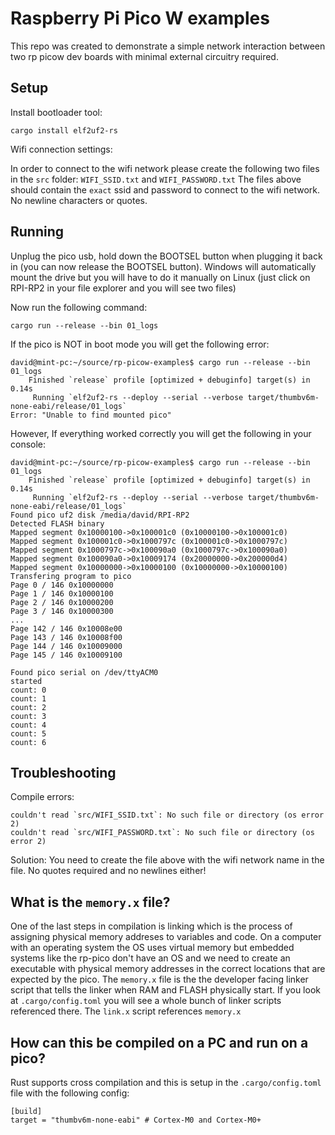 # Raspberry Pi Pico W examples

This repo was created to demonstrate a simple network interaction between two rp picow dev boards with minimal external circuitry required. 

## Setup

Install bootloader tool:
```
cargo install elf2uf2-rs
```

Wifi connection settings:

In order to connect to the wifi network please create the following two files in the `src` folder:
`WIFI_SSID.txt` and `WIFI_PASSWORD.txt`
The files above should contain the `exact` ssid and password to connect to the wifi network. No newline characters or quotes.

## Running

Unplug the pico usb, hold down the BOOTSEL button when plugging it back in (you can now release the BOOTSEL button). 
Windows will automatically mount the drive but you will have to do it manually on Linux (just click on RPI-RP2 in your file explorer and you will see two files)

Now run the following command:

`cargo run --release --bin 01_logs` 


If the pico is NOT in boot mode you will get the following error:
```
david@mint-pc:~/source/rp-picow-examples$ cargo run --release --bin 01_logs
    Finished `release` profile [optimized + debuginfo] target(s) in 0.14s
     Running `elf2uf2-rs --deploy --serial --verbose target/thumbv6m-none-eabi/release/01_logs`
Error: "Unable to find mounted pico"
```

However, If everything worked correctly you will get the following in your console:
```
david@mint-pc:~/source/rp-picow-examples$ cargo run --release --bin 01_logs
    Finished `release` profile [optimized + debuginfo] target(s) in 0.14s
     Running `elf2uf2-rs --deploy --serial --verbose target/thumbv6m-none-eabi/release/01_logs`
Found pico uf2 disk /media/david/RPI-RP2
Detected FLASH binary
Mapped segment 0x10000100->0x100001c0 (0x10000100->0x100001c0)
Mapped segment 0x100001c0->0x1000797c (0x100001c0->0x1000797c)
Mapped segment 0x1000797c->0x100090a0 (0x1000797c->0x100090a0)
Mapped segment 0x100090a0->0x10009174 (0x20000000->0x200000d4)
Mapped segment 0x10000000->0x10000100 (0x10000000->0x10000100)
Transfering program to pico
Page 0 / 146 0x10000000
Page 1 / 146 0x10000100
Page 2 / 146 0x10000200
Page 3 / 146 0x10000300
...
Page 142 / 146 0x10008e00
Page 143 / 146 0x10008f00
Page 144 / 146 0x10009000
Page 145 / 146 0x10009100

Found pico serial on /dev/ttyACM0
started
count: 0
count: 1
count: 2
count: 3
count: 4
count: 5
count: 6
```

## Troubleshooting

Compile errors:
```
couldn't read `src/WIFI_SSID.txt`: No such file or directory (os error 2)
couldn't read `src/WIFI_PASSWORD.txt`: No such file or directory (os error 2)
```
Solution: You need to create the file above with the wifi network name in the file. No quotes required and no newlines either!

## What is the `memory.x` file? 

One of the last steps in compilation is linking which is the process of assigning physical memory addreses to variables and code.
On a computer with an operating system the OS uses virtual memory but embedded systems like the rp-pico don't have an OS 
and we need to create an executable with physical memory addresses in the correct locations that are expected by the pico. 
The `memory.x` file is the the developer facing linker script that tells the linker when RAM and FLASH physically start. 
If you look at `.cargo/config.toml` you will see a whole bunch of linker scripts referenced there. The `link.x` script references `memory.x`

## How can this be compiled on a PC and run on a pico?

Rust supports cross compilation and this is setup in the `.cargo/config.toml` file with the following config:

```
[build]
target = "thumbv6m-none-eabi" # Cortex-M0 and Cortex-M0+
```